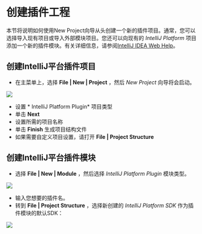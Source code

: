 # 创建插件工程

本节将说明如何使用New Project向导从头创建一个新的插件项目。通常，您可以选择导入现有项目或导入外部模块项目。您还可以向现有的 *IntelliJ Platform* 项目添加一个新的插件模块。有关详细信息，请参阅[IntelliJ IDEA Web Help](https://www.jetbrains.com/idea/help/new-project-wizard.html)。  

## 创建IntelliJ平台插件项目

- 在主菜单上，选择 **File | New | Project** ，然后 *New Project* 向导将会启动。

![](http://www.jetbrains.org/intellij/sdk/docs/basics/getting_started/img/new_project_wizard.png)  

- 设置 * IntelliJ Platform Plugin* 项目类型  
- 单击 **Next**  
- 设置所需的项目名称  
- 单击 **Finish** 生成项目结构文件  
- 如果需要自定义项目设置，请打开 **File | Project Structure**


## 创建IntelliJ平台插件模块

- 选择 **File | New | Module** ，然后选择 *IntelliJ Platform Plugin* 模块类型。  

![](http://www.jetbrains.org/intellij/sdk/docs/basics/getting_started/img/intellij_platform_plugin_module.png)  

- 输入您想要的插件名。  
- 转到 **File | Project Structure** ，选择新创建的 *IntelliJ Platform SDK* 作为插件模块的默认SDK：  

![](http://www.jetbrains.org/intellij/sdk/docs/basics/getting_started/img/set_plugin_module_sdk.png)  
